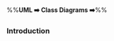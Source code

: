 <link rel="stylesheet" href="{{baseUrl}}/css/textbook.css">

<div class="website-content">

%%**UML :arrow_right: Class Diagrams :arrow_right:**%%

### Introduction

<div id="main">

<include src="./what/embed.md" />

</div>
</div>
